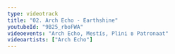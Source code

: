 ```yaml
---
type: videotrack
title: "02. Arch Echo - Earthshine"
youtubeId: "9B25_rboFWA"
videoevents: "Arch Echo, Mestís, Plini в Patronaat"
videoartists: ["Arch Echo"]
---
```

